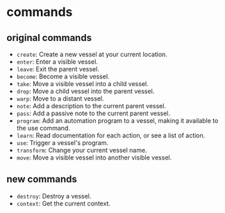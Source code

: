 # commands

## original commands

- `create`: Create a new vessel at your current location.
- `enter`: Enter a visible vessel.
- `leave`: Exit the parent vessel.
- `become`: Become a visible vessel.
- `take`: Move a visible vessel into a child vessel.
- `drop`: Move a child vessel into the parent vessel.
- `warp`: Move to a distant vessel.
- `note`: Add a description to the current parent vessel.
- `pass`: Add a passive note to the current parent vessel.
- `program`: Add an automation program to a vessel, making it available to the use command.
- `learn`: Read documentation for each action, or see a list of action.
- `use`: Trigger a vessel's program.
- `transform`: Change your current vessel name.
- `move`: Move a visible vessel into another visible vessel.

## new commands

- `destroy`: Destroy a vessel.
- `context`: Get the current context.
